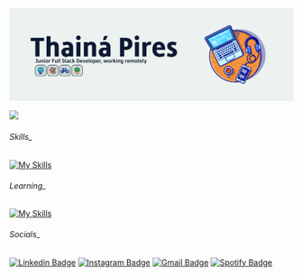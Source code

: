 <img src="https://github.com/thainapires/thainapires/blob/master/Banner-Github.jpg" alt="banner">

![](http://github-profile-summary-cards.vercel.app/api/cards/profile-details?username=thainapires&theme=nord_bright)

###### Skills_
[![My Skills](https://skillicons.dev/icons?i=js,html,css,bootstrap,git,nestjs,nodejs,php,py,ts,docker,vscode,ai)](https://skillicons.dev)

###### Learning_
[![My Skills](https://skillicons.dev/icons?i=laravel,vue,react,docker)](https://skillicons.dev)

###### Socials_

[![Linkedin Badge](https://img.shields.io/badge/thainápires-0077B5?style=for-the-badge&logo=linkedin&logoColor=white)](https://www.linkedin.com/in/thainapires/)
[![Instagram Badge](https://img.shields.io/badge/thainapiress-E4405F?style=for-the-badge&logo=instagram&logoColor=white)](https://instagram.com/thainapiress)
[![Gmail Badge](https://img.shields.io/badge/thainaspiress@gmail.com-D14836?style=for-the-badge&logo=gmail&logoColor=white)](mailto:thainaspiress@gmail.com)
[![Spotify Badge](https://img.shields.io/badge/Thainá-1ED760?&style=for-the-badge&logo=spotify&logoColor=white)](https://open.spotify.com/user/o7u6s65sn0zo0rpb1x8rqtzc3)
